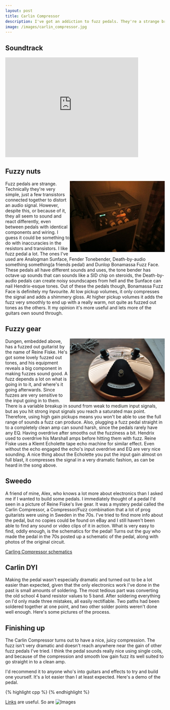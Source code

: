 ```yaml
---
layout: post
title: Carlin Compressor
description: I've got an addiction to fuzz pedals. They're a strange breed - circuit-wise they're similar, but they all seem to sound different. Last weekend I built my first guitar pedal, a copy of a quite different, rare 70s fuzz pedal from Sweden called the Carlin Compressor.
image: /images/carlin_compressor.jpg
---
```


## Soundtrack
<iframe width="420" height="315" src="http://www.youtube.com/embed/SGbDtMfYg5w" frameborder="0" allowfullscreen></iframe>

## Fuzzy nuts
<img src="/images/echolette.jpg" align="right" width="300" />
Fuzz pedals are strange. Technically they're very simple, just a few transistors connected together to distort an audio signal. However, despite this, or because of it, they all seem to sound and react differently, even between pedals with identical components and wiring. I guess it could be something to do with inaccuracies in the resistors and transistors.
I like fuzz pedal a lot. The ones I've used are Analogman Sunface, Fender Tonebender, Death-by-audio something something(a friends pedal) and Dunlop Bonamassa Fuzz Face. These pedals all have different sounds and uses, the tone bender has octave up sounds that can sounds like a SID chip on steroids, the Death-by-audio pedals can create noisy soundscapes from hell and the Sunface can nail Hendrix-esque tones. Out of these the pedals though, Bonamassa Fuzz Face is definitely my favourite. At low pickup volumes, it only compresses the signal and adds a shimmery gloss. At higher pickup volumes it adds the fuzz very smoothly to end up with a really warm, not quite as fuzzed out tones as the others. It my opinion it's more useful and lets more of the guitars own sound through.

## Fuzzy gear
<img src="/images/bonamassa.jpg" align="right" width="300" />
Dungen, embedded above, has a fuzzed out guitarist by the name of Reine Fiske. He's got some lovely fuzzed out tones, and his equipment reveals a big component in making fuzzes sound good. A fuzz depends a lot on what is going in to it, and where's it going afterwards. Since fuzzes are very sensitive to the input going in to them. There is a variable breakup in sound from weak to medium input signals, but as you hit strong input signals you reach a saturated max point. Therefore, using high gain pickups means you won't be able to use the full range of sounds a fuzz can produce. Also,  plugging a fuzz pedal straight in to a completely clean amp can sound harsh, since the pedals rarely have any EQ. Having overdrive after smooths out the fuzziness a bit. Hendrix used to overdrive his Marshall amps before hitting them with fuzz. Reine Fiske uses a Klemt Echolette tape echo machine for similar effect. Even without the echo engaged the echo's input overdrive and EQ are very nice sounding. A nice thing about the Echolette you put the input gain almost on full blast, it compresses the signal in a very dramatic fashion, as can be heard in the song above.

## Sweedo
A friend of mine, Alex, who knows a lot more about electronics than I asked me if I wanted to build some pedals. I immediately thought of a pedal I'd seen in a picture of Reine Fiske's live gear. It was a mystery pedal called the Carlin Compressor, a Compressor/Fuzz combination that a lot of prog guitarists were using in Sweden in the 70s. I've tried to find more info about the pedal, but no copies could be found on eBay and I still haven't been able to find any sound or video clips of it in action. What is very easy to find, oddly enough, is the schematics for the pedal! Turns out the guy who made the pedal in the 70s posted up a schematic of the pedal, along with photos of the original circuit.

[Carling Compressor schematics](/files/carlin_comp_fuzz.pdf)

## Carlin DYI
Making the pedal wasn't especially dramatic and turned out to be a lot easier than expected, given that the only electronics work I've done in the past is small amounts of soldering. The most tedious part was converting the old school 4 band resistor values to 5 band. After soldering everything on I'd only made three mistakes, all easily rectifiable. Two paths had been soldered together at one point, and two other solder points weren't done well enough.
Here's some pictures of the process.

## Finishing up
The Carlin Compressor turns out to have a nice, juicy compression. The fuzz isn't very dramatic and doesn't reach anywhere near the gain of other fuzz pedals I've tried. I think the pedal sounds really nice using single coils, and because of the compression and smooth low gain fuzz its well suited to go straight in to a clean amp.

I'd recommend it to anyone who's into guitars and effects to try and build one yourself. It's a lot easier than I at least expected. Here's a demo of the pedal.


{% highlight cpp %}
{% endhighlight %}

[Links](http://google.co.uk) are useful.
So are ![Images](/images/images.jpg)